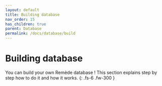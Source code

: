 ```yaml
---
layout: default
title: Building database
nav_order: 15
has_children: true
parent: Database
permalink: /docs/database/build
---
```


# Building database

You can build your own Remède database ! This section explains step by step how to do it and how it works.
{: .fs-6 .fw-300 }
